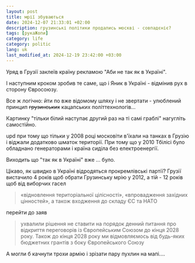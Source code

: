 ```yaml
---
layout: post
title: мрії збуваються
date: 2024-12-07 21:33:01 +02:00
description: грузинські політики продались москві - совпадєніє?
tags: [рукаЖопи]
category: life
category: politic
lang: uk
last_modified_at: 2024-12-19 23:42:00 +03:00
---
```


Уряд в Грузії заклеїв країну рекламою "Аби не так як в Україні".

І наступним кроком зробив те саме, що і Яник в Україні - відмінив рух в сторону Євросоюзу.

Все ж логічно: йти по вже відомому шляху і не 
звертати - улюблений принцип ~~грузинських~~ кацапських політтехнологів...

Картинку "тільки білий наступає другий раз на ті самі граблі" нагугліть самостійно.

upd при тому що тільки у 2008 році московіти в'їхали на танках в Грузію і віджали додатково шматок території.
При тому що у 2010 Тбілісі було обладнано генераторами і країна сиділа без електроенергії.

Виходить що "так як в Україні" вже ... було.

Цікаво, як швидко в Україні відродяться прокремлівські партії?
Грузії вистачило 4 років щоб обрати Грузинську мрію у 2012, а тій - 12 років щоб від виборчих гасел

> «відновлення територіальної цілісності», «впровадження західних цінностей», а також входження до складу ЄС та НАТО 

перейти до заяв 

> ухвалили рішення не ставити на порядок денний питання про відкриття переговорів із Європейським Союзом до кінця 2028 року. Також до кінця 2028 року ми відмовляємось від будь-яких бюджетних грантів з боку Європейського Союзу

А могли б качнути трохи армію і зрізати пару пухлин на мапі.... 